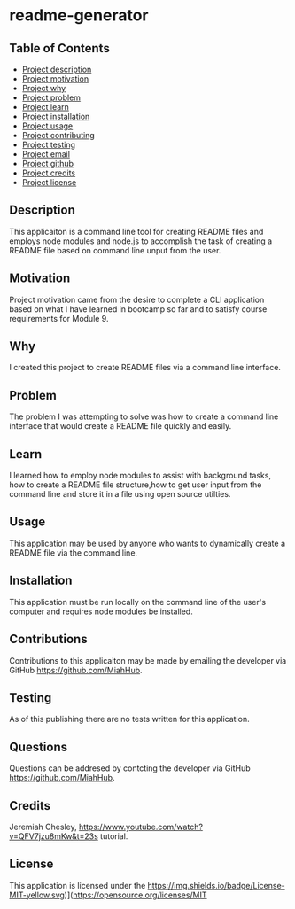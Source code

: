 # readme-generator

##  Table of Contents
- [Project description](#Description)
- [Project motivation](#Motivation)
- [Project why](#Why)
- [Project problem](#Problem)
- [Project learn](#Learn)
- [Project installation](#Installation)
- [Project usage](#Usage)
- [Project contributing](#Contributing)
- [Project testing](#Testing)
- [Project email](#Questions)
- [Project github](#Questions)
- [Project credits](#Credits)
- [Project license](#License)
## Description
This applicaiton is a command line tool for creating README files and employs node modules and node.js to accomplish the task of creating a README file based on command line unput from the user.
## Motivation
Project motivation came from the desire to complete a CLI application based on what I have learned in bootcamp so far and to satisfy course requirements for Module 9.
## Why
I created this project to create README files via a command line interface.
## Problem
The problem I was attempting to solve was how to create a command line interface that would create a README file quickly and easily.
## Learn
I learned how to employ node modules to assist with background tasks, how to create a README file structure,how to get user input from the command line and store it in a file using open source utilties.
## Usage
This application may be used by anyone who wants to dynamically create a README file via the command line.
## Installation
This application must be run locally on the command line of the user's computer and requires node modules be installed.
## Contributions
Contributions to this applicaiton may be made by emailing the developer via GitHub https://github.com/MiahHub.
## Testing
As of this publishing there are no tests written for this application.
## Questions
Questions can be addresed by contcting the developer via GitHub https://github.com/MiahHub.
## Credits
Jeremiah Chesley, https://www.youtube.com/watch?v=QFV7jzu8mKw&t=23s tutorial.
## License
This application is licensed under the https://img.shields.io/badge/License-MIT-yellow.svg)](https://opensource.org/licenses/MIT
